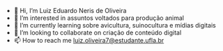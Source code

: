 - 👋 Hi, I’m Luiz Eduardo Neris de Oliveira
- 👀 I’m interested in  assuntos voltados para produção animal 
- 🌱 I’m currently learning sobre avicultura, suinocultura e mídias digitais
- 💞️ I’m looking to collaborate on  criação de conteúdo digital
- 📫 How to reach me luiz.oliveira7@estudante.ufla.br

<!---
luizeduardoneris/luizeduardoneris is a ✨ special ✨ repository because its `README.md` (this file) appears on your GitHub profile.
You can click the Preview link to take a look at your changes.
--->
